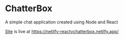 # ChatterBox
A simple chat application created using Node and React

[Site](#https://netlify-reactychatterbox.netlify.app/) is live at https://netlify-reactychatterbox.netlify.app/
